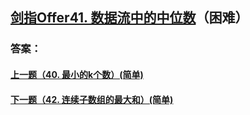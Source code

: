 ## [剑指Offer41. 数据流中的中位数](https://leetcode-cn.com/problems/merge-two-sorted-lists/)（困难）





### 答案：



#### [上一题（40. 最小的k个数）(简单)](https://github.com/sdwwld/leetCode/blob/master/src/main/java/com/wld/java/offer/剑指Offer40.md)

#### [下一题（42. 连续子数组的最大和）(简单)](https://github.com/sdwwld/leetCode/blob/master/src/main/java/com/wld/java/offer/剑指Offer42.md)